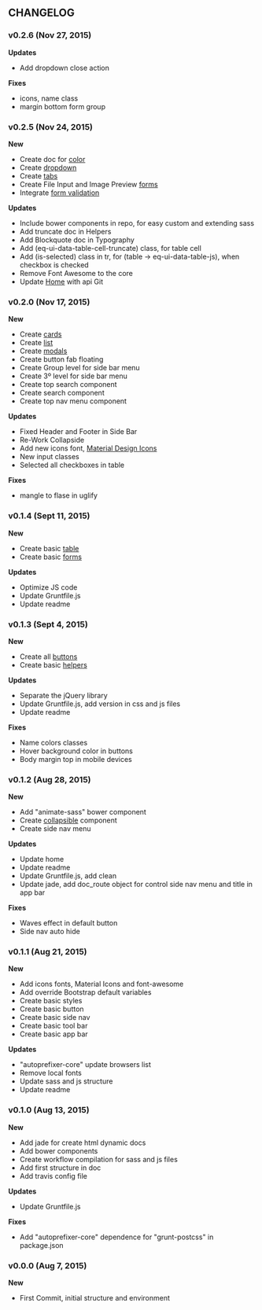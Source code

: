 ## CHANGELOG

### v0.2.6 (Nov 27, 2015)

**Updates**
- Add dropdown close action

**Fixes**
- icons, name class
- margin bottom form group

### v0.2.5 (Nov 24, 2015)

**New**
- Create doc for [color](http://bootstrap-material-ui.exentriq.com/color.html)
- Create [dropdown](http://bootstrap-material-ui.exentriq.com/dropdown.html)
- Create [tabs](http://bootstrap-material-ui.exentriq.com/tabs.html)
- Create File Input and Image Preview [forms](http://bootstrap-material-ui.exentriq.com/forms.html)
- Integrate [form validation](http://bootstrap-material-ui.exentriq.com/form-validation.html)

**Updates**
- Include bower components in repo, for easy custom and extending sass
- Add truncate doc in Helpers
- Add Blockquote doc in Typography
- Add (eq-ui-data-table-cell-truncate) class, for table cell
- Add (is-selected) class in tr, for (table -> eq-ui-data-table-js), when checkbox is checked
- Remove Font Awesome to the core
- Update [Home](http://bootstrap-material-ui.exentriq.com) with api Git

### v0.2.0 (Nov 17, 2015)

**New**
- Create [cards](http://bootstrap-material-ui.exentriq.com/cards.html)
- Create [list](http://bootstrap-material-ui.exentriq.com/list.html)
- Create [modals](http://bootstrap-material-ui.exentriq.com/modals.html)
- Create button fab floating
- Create Group level for side bar menu
- Create 3º level for side bar menu
- Create top search component
- Create search component
- Create top nav menu component

**Updates**
- Fixed Header and Footer in Side Bar
- Re-Work Collapside
- Add new icons font, [Material Design Icons](https://materialdesignicons.com/)
- New input classes
- Selected all checkboxes in table

**Fixes**
- mangle to flase in uglify

### v0.1.4 (Sept 11, 2015)

**New**
- Create basic [table](http://bootstrap-material-ui.exentriq.com/table.html)
- Create basic [forms](http://bootstrap-material-ui.exentriq.com/forms.html)

**Updates**
- Optimize JS code
- Update Gruntfile.js
- Update readme

### v0.1.3 (Sept 4, 2015)

**New**
- Create all [buttons](http://bootstrap-material-ui.exentriq.com/buttons.html)
- Create basic [helpers](http://bootstrap-material-ui.exentriq.com/helpers.html)

**Updates**
- Separate the jQuery library
- Update Gruntfile.js, add version in css and js files
- Update readme

**Fixes**
- Name colors classes
- Hover background color in buttons
- Body margin top in mobile devices

### v0.1.2 (Aug 28, 2015)

**New**
- Add "animate-sass" bower component
- Create [collapsible](http://bootstrap-material-ui.exentriq.com/collapsible.html) component
- Create side nav menu

**Updates**
- Update home
- Update readme
- Update Gruntfile.js, add clean
- Update jade, add doc_route object for control side nav menu and title in app bar

**Fixes**
- Waves effect in default button
- Side nav auto hide

### v0.1.1 (Aug 21, 2015)

**New**
- Add icons fonts, Material Icons and font-awesome
- Add override Bootstrap default variables
- Create basic styles
- Create basic button
- Create basic side nav
- Create basic tool bar
- Create basic app bar

**Updates**
- "autoprefixer-core" update browsers list
- Remove local fonts
- Update sass and js structure
- Update readme

### v0.1.0 (Aug 13, 2015)

**New**
- Add jade for create html dynamic docs
- Add bower components
- Create workflow compilation for sass and js files
- Add first structure in doc
- Add travis config file

**Updates**
- Update Gruntfile.js

**Fixes**
- Add "autoprefixer-core" dependence for "grunt-postcss" in package.json

### v0.0.0 (Aug 7, 2015)

**New**
- First Commit, initial structure and environment